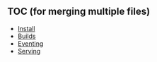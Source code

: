 ## TOC (for merging multiple files)

- [Install](./install)
- [Builds](./build)
- [Eventing](./eventing)
- [Serving](./serving)

